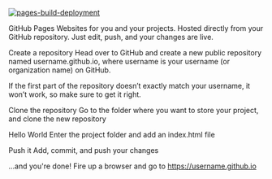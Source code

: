 [![pages-build-deployment](https://github.com/PemaGyalpo97/pemagyalpo97.github.io/actions/workflows/pages/pages-build-deployment/badge.svg?branch=main&event=deployment_status)](https://github.com/PemaGyalpo97/pemagyalpo97.github.io/actions/workflows/pages/pages-build-deployment)


GitHub Pages
Websites for you and your projects.
Hosted directly from your GitHub repository. Just edit, push, and your changes are live.

Create a repository
Head over to GitHub and create a new public repository named username.github.io, where username is your username (or organization name) on GitHub.

If the first part of the repository doesn’t exactly match your username, it won’t work, so make sure to get it right.

Clone the repository
Go to the folder where you want to store your project, and clone the new repository

Hello World
Enter the project folder and add an index.html file

Push it
Add, commit, and push your changes

…and you're done!
Fire up a browser and go to https://username.github.io
